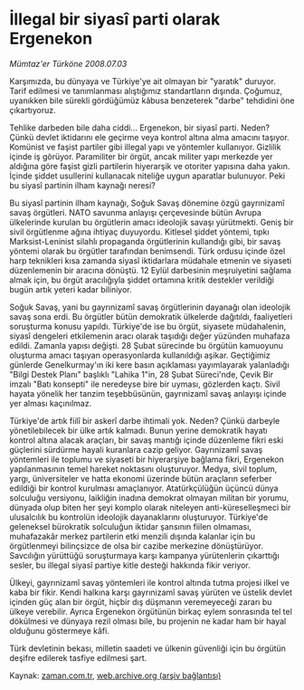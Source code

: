 # İllegal bir siyasî parti olarak Ergenekon

*Mümtaz'er Türköne 2008.07.03*

<tr><td class="metin" colspan="2" style="padding-top: 20px; padding-left: 5px; padding-right: 10px;">Karşımızda, bu dünyaya ve Türkiye'ye ait olmayan bir "yaratık" duruyor. Tarif edilmesi ve tanımlanması alıştığımız standartların dışında. Çoğumuz, uyanıkken bile sürekli gördüğümüz kâbusa benzeterek "darbe" tehdidini öne çıkartıyoruz.</td></tr><tr><td class="metin" colspan="2" style="padding-top: 20px; padding-left: 5px; padding-right: 10px;"><p>Tehlike darbeden bile daha ciddi... Ergenekon, bir siyasî parti. Neden? Çünkü devlet iktidarını ele geçirme veya kontrol altına alma amacını taşıyor. Komünist ve faşist partiler gibi illegal yapı ve yöntemler kullanıyor. Gizlilik içinde iş görüyor. Paramiliter bir örgüt, ancak militer yapı merkezde yer aldığına göre faşist gizli partilerin hiyerarşik ve otoriter yapısına daha yakın. İçinde şiddet usullerini kullanacak niteliğe uygun aparatlar bulunuyor. Peki bu siyasî partinin ilham kaynağı neresi?
<p> Bu siyasî partinin ilham kaynağı, Soğuk Savaş dönemine özgü gayrınizamî savaş örgütleri. NATO savunma anlayışı çerçevesinde bütün Avrupa ülkelerinde kurulan bu örgütlerin amacı ideolojik savaşı yürütmekti. Geniş bir sivil örgütlenme ağına ihtiyaç duyuyordu. Kitlesel şiddet yöntemi, tıpkı Marksist-Leninist silahlı propaganda örgütlerinin kullandığı gibi, bir savaş yöntemi olarak bu örgütler tarafından benimsendi. Türk ordusu içinde özel harp teknikleri kısa zamanda siyasî iktidarlara müdahale etmenin ve siyaseti düzenlemenin bir aracına dönüştü. 12 Eylül darbesinin meşruiyetini sağlama almak için, bu örgüt aracılığıyla şiddet ortamına kritik destekler verildiği bugün artık yeteri kadar biliniyor.
<p> Soğuk Savaş, yani bu gayrınizamî savaş örgütlerinin dayanağı olan ideolojik savaş sona erdi. Bu örgütler bütün demokratik ülkelerde dağıtıldı, faaliyetleri soruşturma konusu yapıldı. Türkiye'de ise bu örgüt, siyasete müdahalenin, siyasî dengeleri etkilemenin aracı olarak taşıdığı değer yüzünden muhafaza edildi. Zamanla yapısı değişti. 28 Şubat sürecinde bu örgütün kamuoyunu oluşturma amacı taşıyan operasyonlarda kullanıldığı aşikar. Geçtiğimiz günlerde Genelkurmay'ın iki kere basın açıklaması yayımlayarak yalanladığı "Bilgi Destek Planı" başlıklı "Lahika 1"in, 28 Şubat Süreci'nde, Çevik Bir imzalı "Batı konsepti" ile neredeyse bire bir uyması, gözlerden kaçtı. Sivil hayata yönelik her tanzim teşebbüsünün, gayrınizamî savaş anlayışı içinde yer alması kaçınılmaz.
<p> Türkiye'de artık fiilî bir askerî darbe ihtimali yok. Neden? Çünkü darbeyle yönetilebilecek bir ülke artık kalmadı. Bunun yerine demokratik hayatı kontrol altına alacak araçları, bir savaş mantığı içinde düzenleme fikri eski güçlerini sürdürme hayali kuranlara cazip geliyor. Gayrınizamî savaş yöntemleri ile toplumu ve siyaseti bir hiyerarşiye bağlama fikri, Ergenekon yapılanmasının temel hareket noktasını oluşturuyor. Medya, sivil toplum, yargı, üniversiteler ve hatta ekonomi üzerinde bütün araçların seferber edildiği bir kontrol kurulması amaçlanıyor. Atatürkçülüğün üçüncü dünya solculuğu versiyonu, laikliğin inadına demokrat olmayan militan bir yorumu, dünyada olup biten her şeyi komplo olarak niteleyen anti-küreselleşmeci bir ulusalcılık bu kontrolün ideolojik dayanaklarını oluşturuyor. Türkiye'de geleneksel bürokratik solculuğun iktidar şansının fiilen olmaması, muhafazakâr merkez partilerin etki menzili dışında kalanlar için bu örgütlenmeyi bilinçsizce de olsa bir cazibe merkezine dönüştürüyor. Savcılığın yürüttüğü soruşturmaya karşı kampanya yürütenlerin çıkarttığı sesler, bu illegal siyasî partiye kitle desteği hakkında fikir veriyor. 
<p> Ülkeyi, gayrınizamî savaş yöntemleri ile kontrol altında tutma projesi ilkel ve kaba bir fikir. Kendi halkına karşı gayrınizamî savaş yürüten ve üstelik devlet içinden güç alan bir örgüt, hiçbir dış düşmanın veremeyeceği zararı bu ülkeye verebilir. Ayrıca Ergenekon örgütünün birkaç eylem sonrasında tel tel dökülmesi ve dünyaya rezil olması bile, bu projenin ne kadar ham bir hayal olduğunu göstermeye kâfi. 
<p>Türk devletinin bekası, milletin saadeti ve ülkenin güvenliği için bu örgütün deşifre edilerek tasfiye edilmesi şart.<br/></p></p></p></p></p></p></td></tr>

Kaynak: [zaman.com.tr](http://zaman.com.tr/yazar.do?yazino=709495), [web.archive.org (arşiv bağlantısı)](http://web.archive.org/web/20080802055219/http://www.zaman.com.tr:80/yazar.do?yazino=709495)

